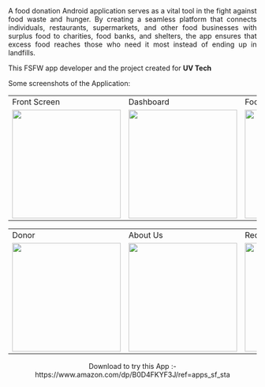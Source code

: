 <div align="justify">
A food donation Android application serves as a vital tool in the fight against food waste and hunger. By creating a seamless platform that connects individuals, restaurants, supermarkets, and other food businesses with surplus food to charities, food banks, and shelters, the app ensures that excess food reaches those who need it most instead of ending up in landfills.
</div>
<p>This FSFW app developer and the project created for <b>UV Tech</b></p>
Some screenshots of the Application: 
<p align="center" float="left">
<table>
  <tr>
    <td>Front Screen</td>
    <td>Dashboard</td>
    <td>Food Map</td>
  </tr>
  <tr>
    <td><img src="https://github.com/iutkarshvarshney/FOOD_SAVER_FROM_WASTAGE/assets/73324714/0c6b2f9f-ea57-41e0-8164-2e68db9b3eb0" width="220"></td>
    <td><img src="https://github.com/iutkarshvarshney/FOOD_SAVER_FROM_WASTAGE/assets/73324714/2148664e-7d1c-46a5-852c-2c3e63e8a693" width="220"></td>
    <td><img src="https://github.com/iutkarshvarshney/FOOD_SAVER_FROM_WASTAGE/assets/73324714/0dd54cfa-a488-4491-bf1f-e3f5dee7d676" width="220"></td>
  </tr>
 </table>
 <table>
  <tr>
    <td>Donor</td>
    <td>About Us</td>
    <td>Reciever</td>
  </tr>
  <tr>
    <td><img src="https://github.com/iutkarshvarshney/FOOD_SAVER_FROM_WASTAGE/assets/73324714/8aec15a7-2d1c-42f8-8de6-c8b7c7ead3fc" width="220"></td>
    <td><img src="https://github.com/iutkarshvarshney/FOOD_SAVER_FROM_WASTAGE/assets/73324714/83316e93-ecbe-49a4-aacc-ef448b0e9ee6" width="220"></td>
<td><img src="https://github.com/iutkarshvarshney/FOOD_SAVER_FROM_WASTAGE/assets/73324714/ec3c19a4-038c-437a-8749-379e7de4e910" width="220"></td>
   
  </tr>
 </table>
 </table>
 Download to try this App :-https://www.amazon.com/dp/B0D4FKYF3J/ref=apps_sf_sta
 </p>
